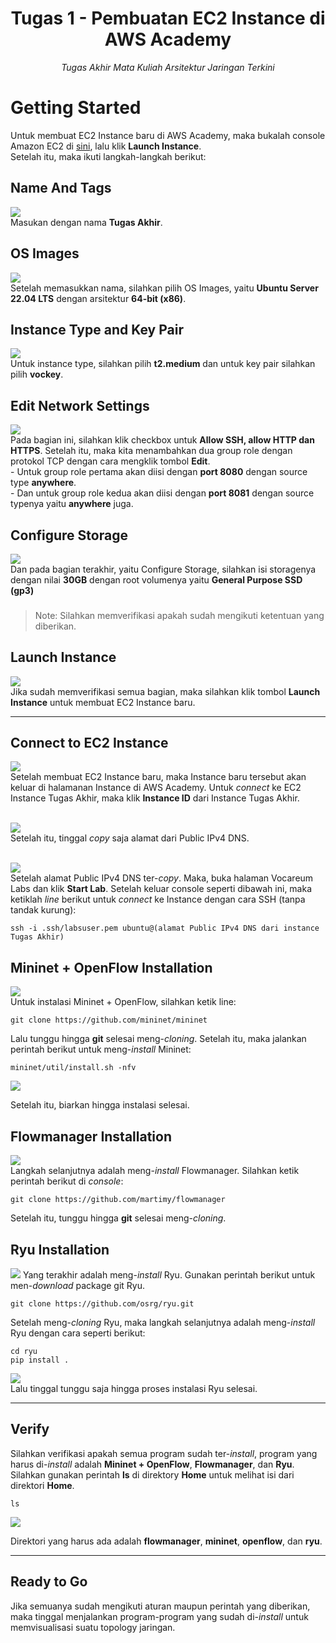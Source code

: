 <div align="center">
    <h1>Tugas 1 - Pembuatan EC2 Instance di AWS Academy</h1>
    <i>Tugas Akhir Mata Kuliah Arsitektur Jaringan Terkini</i>
</div>

# Getting Started
Untuk membuat EC2 Instance baru di AWS Academy, maka bukalah console Amazon EC2 di <a href="https://console.aws.amazon.com/ec2/">sini</a>, lalu klik <b>Launch Instance</b>. <br>Setelah itu, maka ikuti langkah-langkah berikut:

## Name And Tags
<img src="https://media1.giphy.com/media/JihEZvKylB1JX1Zoqr/giphy.gif"><br>
Masukan dengan nama <b>Tugas Akhir</b>.

## OS Images
<img src="https://media2.giphy.com/media/UUOacW2eOIn8BjVZ9X/giphy.gif"><br>
Setelah memasukkan nama, silahkan pilih OS Images, yaitu <b>Ubuntu Server 22.04 LTS</b> dengan arsitektur <b>64-bit (x86)</b>.

## Instance Type and Key Pair
<img src="https://media3.giphy.com/media/3o5yfFAYnUtiuZer8C/giphy.gif"><br>
Untuk instance type, silahkan pilih <b>t2.medium</b> dan untuk key pair silahkan pilih <b>vockey</b>.

## Edit Network Settings
<img src="https://media2.giphy.com/media/plMbO6cGbJJQlAbAgw/giphy.gif"><br>
Pada bagian ini, silahkan klik checkbox untuk <b>Allow SSH, allow HTTP dan HTTPS</b>. Setelah itu, maka kita menambahkan dua group role dengan protokol TCP dengan cara mengklik tombol <b>Edit</b>. <br>- Untuk group role pertama akan diisi dengan <b>port 8080</b> dengan source type <b>anywhere</b>. <br>- Dan untuk group role kedua akan diisi dengan <b>port 8081</b> dengan source typenya yaitu <b>anywhere</b> juga.

## Configure Storage
<img src="https://media1.giphy.com/media/jiLqn2cmrsxwAHnVAd/giphy.gif"><br>
Dan pada bagian terakhir, yaitu Configure Storage, silahkan isi storagenya dengan nilai <b>30GB</b> dengan root volumenya yaitu <b>General Purpose SSD (gp3)</b>

###
> Note: Silahkan memverifikasi apakah sudah mengikuti ketentuan yang diberikan.

## Launch Instance
<img src="https://media3.giphy.com/media/mzgXm7LcZi52oh17tJ/giphy.gif"><br>
Jika sudah memverifikasi semua bagian, maka silahkan klik tombol <b>Launch Instance</b> untuk membuat EC2 Instance baru.

--------------------------------------------------------------------------------

## Connect to EC2 Instance

<img src="https://daptong.files.wordpress.com/2022/05/instances-1.png"><br>
Setelah membuat EC2 Instance baru, maka Instance baru tersebut akan keluar di halamanan Instance di AWS Academy. Untuk <i>connect</i> ke EC2 Instance Tugas Akhir, maka klik <b>Instance ID</b> dari Instance Tugas Akhir.<br><br>

<img src="https://daptong.files.wordpress.com/2022/05/publicipv4dns.png"><br>
Setelah itu, tinggal <i>copy</i> saja alamat dari Public IPv4 DNS.<br><br>

<img src="https://media.giphy.com/media/cuKT0CIHDWefI23REt/giphy.gif"><br>
Setelah alamat Public IPv4 DNS ter-<i>copy</i>. Maka, buka halaman Vocareum Labs dan klik <b>Start Lab</b>. Setelah keluar console seperti dibawah ini, maka ketiklah <i>line</i> berikut untuk <i>connect</i> ke Instance dengan cara SSH (tanpa tandak kurung):

```
ssh -i .ssh/labsuser.pem ubuntu@(alamat Public IPv4 DNS dari instance Tugas Akhir)
```

## Mininet + OpenFlow Installation
<img src="https://media1.giphy.com/media/A0NpunoAUarJKckg5q/giphy.gif"><br>
Untuk instalasi Mininet + OpenFlow, silahkan ketik line:

```
git clone https://github.com/mininet/mininet
```

Lalu tunggu hingga <b>git</b> selesai meng-<i>cloning</i>. Setelah itu, maka jalankan perintah berikut untuk meng-<i>install</i> Mininet:

```
mininet/util/install.sh -nfv
```

<img src="https://media2.giphy.com/media/o8YQbUpZ0FEoCNsCxG/giphy.gif"><br>

Setelah itu, biarkan hingga instalasi selesai.

## Flowmanager Installation
<img src="https://media4.giphy.com/media/KGrHtqDVguAomfypnu/giphy.gif"><br>
Langkah selanjutnya adalah meng-<i>install</i> Flowmanager. Silahkan ketik perintah berikut di <i>console</i>:

```
git clone https://github.com/martimy/flowmanager
```

Setelah itu, tunggu hingga <b>git</b> selesai meng-<i>cloning</i>.

## Ryu Installation
<img src="https://media0.giphy.com/media/eDd0EJkJzJYqWHysdc/giphy.gif">
Yang terakhir adalah meng-<i>install</i> Ryu. Gunakan perintah berikut untuk men-<i>download</i> package git Ryu.

```
git clone https://github.com/osrg/ryu.git
```

Setelah meng-<i>cloning</i> Ryu, maka langkah selanjutnya adalah meng-<i>install</i> Ryu dengan cara seperti berikut:

```
cd ryu
pip install .
```

<img src="https://media0.giphy.com/media/B8nBLbaaC8qVoHgwtu/giphy.gif"><br>
Lalu tinggal tunggu saja hingga proses instalasi Ryu selesai.

--------------------------------------------------------------------------------

## Verify
Silahkan verifikasi apakah semua program sudah ter-<i>install</i>, program yang harus di-<i>install</i> adalah <b>Mininet + OpenFlow</b>, <b>Flowmanager</b>, dan <b>Ryu</b>. Silahkan gunakan perintah <b>ls</b> di direktory <b>Home</b> untuk melihat isi dari direktori <b>Home</b>.

```
ls
```

<img src="https://media0.giphy.com/media/0n3OyR0CfE9suD1HB4/giphy.gif">

Direktori yang harus ada adalah <b>flowmanager</b>, <b>mininet</b>, <b>openflow</b>, dan <b>ryu</b>.

--------------------------------------------------------------------------------

## Ready to Go
Jika semuanya sudah mengikuti aturan maupun perintah yang diberikan, maka tinggal menjalankan program-program yang sudah di-<i>install</i> untuk memvisualisasi suatu topology jaringan.
